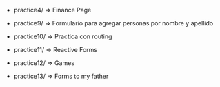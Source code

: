 
- practice4/ => Finance Page

- practice9/  => Formulario para agregar personas por nombre y apellido
- practice10/ => Practica con routing
- practice11/ => Reactive Forms
- practice12/ => Games
- practice13/ => Forms to my father 